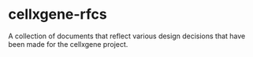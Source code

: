 # cellxgene-rfcs
A collection of documents that reflect various design decisions that have been made for the cellxgene project.
